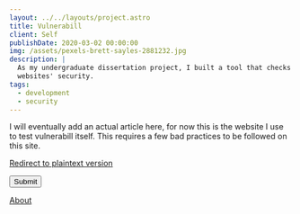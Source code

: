 ```yaml
---
layout: ../../layouts/project.astro
title: Vulnerabill
client: Self
publishDate: 2020-03-02 00:00:00
img: /assets/pexels-brett-sayles-2881232.jpg
description: |
  As my undergraduate dissertation project, I built a tool that checks
  websites' security.
tags:
  - development
  - security
---
```


I will eventually add an actual article here, for now this is the website I use to test vulnerabill itself.
This requires a few bad practices to be followed on this site.

<a href="http://danifoldi.com">Redirect to plaintext version</a>
<form action="http://danifoldi.com/path">
<input type="submit" value="Submit">
</form>
<a href="/about">About</a>